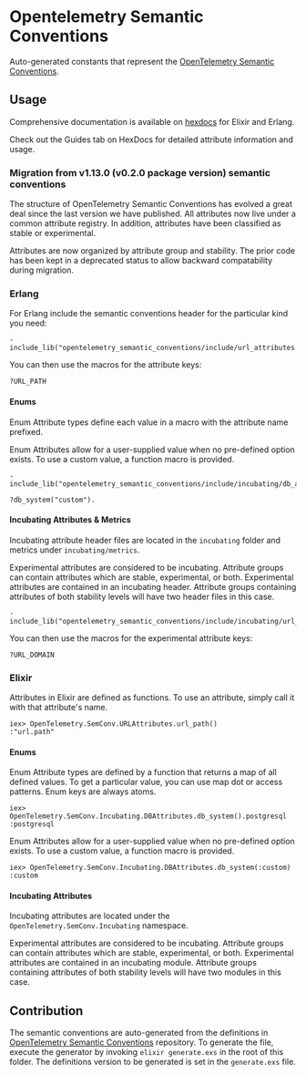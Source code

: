 # Opentelemetry Semantic Conventions

Auto-generated constants that represent the [OpenTelemetry Semantic
Conventions](https://github.com/open-telemetry/semantic-conventions).

## Usage

Comprehensive documentation is available on [hexdocs](https://hexdocs.pm/opentelemetry_semantic_conventions) for Elixir and Erlang.

Check out the Guides tab on HexDocs for detailed attribute information
and usage.

### Migration from v1.13.0 (v0.2.0 package version) semantic conventions

The structure of OpenTelemetry Semantic Conventions has evolved a great
deal since the last version we have published. All attributes now live
under a common attribute registry. In addition, attributes have been classified
as stable or experimental.

Attributes are now organized by attribute group and stability. The prior code
has been kept in a deprecated status to allow backward compatability
during migration.

### Erlang

For Erlang include the semantic conventions header for the particular kind you
need:

```
-include_lib("opentelemetry_semantic_conventions/include/url_attributes.hrl").
```

You can then use the macros for the attribute keys:

```
?URL_PATH
```

#### Enums

Enum Attribute types define each value in a macro with the attribute name prefixed.

Enum Attributes allow for a user-supplied value when no pre-defined option exists. To
use a custom value, a function macro is provided.

```
-include_lib("opentelemetry_semantic_conventions/include/incubating/db_attributes.hrl").

?db_system("custom").
```

#### Incubating Attributes & Metrics

Incubating attribute header files are located in the `incubating` folder and metrics under `incubating/metrics`.

Experimental attributes are considered to be incubating. Attribute groups can
contain attributes which are stable, experimental, or both. Experimental
attributes are contained in an incubating header. Attribute groups containing
attributes of both stability levels will have two header files in this case.

```
-include_lib("opentelemetry_semantic_conventions/include/incubating/url_attributes.hrl").
```

You can then use the macros for the experimental attribute keys:

```
?URL_DOMAIN
```

### Elixir

Attributes in Elixir are defined as functions. To use an attribute, simply call it
with that attribute's name.

```
iex> OpenTelemetry.SemConv.URLAttributes.url_path()
:"url.path"
```

#### Enums

Enum Attribute types are defined by a function that returns a map of all defined values.
To get a particular value, you can use map dot or access patterns. Enum keys are always atoms.

```
iex> OpenTelemetry.SemConv.Incubating.DBAttributes.db_system().postgresql
:postgresql
```

Enum Attributes allow for a user-supplied value when no pre-defined option exists. To
use a custom value, a function macro is provided.

```
iex> OpenTelemetry.SemConv.Incubating.DBAttributes.db_system(:custom)
:custom
```

#### Incubating Attributes

Incubating attributes are located under the `OpenTelemetry.SemConv.Incubating`
namespace.

Experimental attributes are considered to be incubating. Attribute groups can
contain attributes which are stable, experimental, or both. Experimental
attributes are contained in an incubating module. Attribute groups containing
attributes of both stability levels will have two modules in this case.

## Contribution

The semantic conventions are auto-generated from the definitions in
[OpenTelemetry Semantic
Conventions](https://github.com/open-telemetry/semantic-conventions) repository.
To generate the file, execute the generator by invoking `elixir generate.exs` in the
root of this folder. The definitions version to be generated is set in the `generate.exs`
file.
